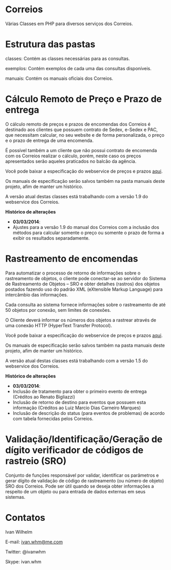 Correios
========

Várias Classes em PHP para diversos serviços dos Correios.

Estrutura das pastas
====================

classes: Contém as classes necessárias para as consultas.

exemplos: Contém exemplos de cada uma das consultas disponíveis.

manuais: Contém os manuais oficiais dos Correios.


Cálculo Remoto de Preço e Prazo de entrega
==========================================

O cálculo remoto de preços e prazos de encomendas dos Correios é destinado aos clientes que possuem contrato de Sedex, e-Sedex e PAC, que necessitam calcular, no seu website e de forma personalizada, o preço e o prazo de entrega de uma encomenda.
 
É possível também a um cliente que não possui contrato de encomenda com os Correios realizar o cálculo, porém, neste caso os preços apresentados serão aqueles praticados no balcão da agência.

Você pode baixar a especificação do webservice de preços e prazos [aqui](http://www.correios.com.br/webServices/PDF/SCPP_manual_implementacao_calculo_remoto_de_precos_e_prazos.pdf).

Os manuais de especificação serão salvos também na pasta manuais deste projeto, afim de manter um histórico.

A versão atual destas classes está trabalhando com a versão 1.9 do webservice dos Correios.

**Histórico de alterações**

* **03/03/2014**: 
* Ajustes para a versão 1.9 do manual dos Correios com a inclusão dos métodos para calcular somente o preço ou somente o prazo de forma a exibir os resultados separadamente.


Rastreamento de encomendas
==========================

Para automatizar o processo de retorno de informações sobre o rastreamento de objetos, o cliente pode conectar-se ao servidor do Sistema de Rastreamento de Objetos – SRO e obter detalhes (rastros) dos objetos postados fazendo uso do padrão XML (eXtensible Markup Language) para intercâmbio das informações.

Cada consulta ao sistema fornece informações sobre o rastreamento de até 50 objetos por conexão, sem limites de conexões.

O Cliente deverá informar os números dos objetos a rastrear através de uma conexão HTTP (HyperText Transfer Protocol).

Você pode baixar a especificação do webservice de preços e prazos [aqui](http://blog.correios.com.br/comercioeletronico/wp-content/uploads/2011/10/Guia-Tecnico-Rastreamento-XML-Cliente-Vers%C3%A3o-e-commerce-v-1-5.pdf).

Os manuais de especificação serão salvos também na pasta manuais deste projeto, afim de manter um histórico.

A versão atual destas classes está trabalhando com a versão 1.5 do webservice dos Correios.

**Histórico de alterações**

* **03/03/2014**:
* Inclusão de tratamento para obter o primeiro evento de entrega (Créditos ao Renato Bigliazzi)
* Inclusão de retorno de destino para eventos que possuem esta informação (Créditos ao Luiz Marcio Dias Carneiro Marques)
* Inclusão de descrição do status (para eventos de problemas) de acordo com tabela fornecidas pelos Correios.


Validação/Identificação/Geração de dígito verificador de códigos de rastreio (SRO)
==================================================================================

Conjunto de funções responsável por validar, identificar os parâmetros e gerar dígito de validação
de código de rastreamento (ou número de objeto) SRO dos Correios. Pode ser útil quando se deseja obter
informações a respeito de um objeto ou para entrada de dados externas em seus sistemas.


Contatos
========

Ivan Wilhelm

E-mail: ivan.whm@me.com

Twitter: @ivanwhm

Skype: ivan.whm